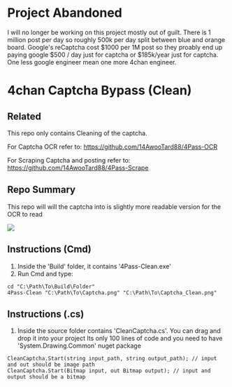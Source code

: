 # Project Abandoned

I will no longer be working on this project mostly out of guilt. There is 1 million post per day so roughly 500k per day split between blue and orange board. Google's reCaptcha cost $1000 per 1M post so they proably end up paying google $500 / day just for captcha or $185k/year just for captcha. One less google engineer mean one more 4chan engineer.

# 4chan Captcha Bypass (Clean)
## Related
This repo only contains Cleaning of the captcha.

For Captcha OCR refer to:
https://github.com/14AwooTard88/4Pass-OCR

For Scraping Captcha and posting refer to:
https://github.com/14AwooTard88/4Pass-Scrape


## Repo Summary
This repo will will the captcha into is slightly more readable version for the OCR to read

![](https://i.imgur.com/uWxqNYH.png)


## Instructions (Cmd)
1. Inside the 'Build' folder, it contains '4Pass-Clean.exe'
2. Run Cmd and type:
```
cd "C:\Path\To\Build\Folder"
4Pass-Clean "C:\Path\To\Captcha.png" "C:\Path\To\Captcha_Clean.png"
```

## Instructions (.cs)
1. Inside the source folder contains 'CleanCaptcha.cs'. You can drag and drop it into your project
Its only 100 lines of code and you need to have 'System.Drawing.Common' nuget package

```
CleanCaptcha.Start(string input_path, string output_path); // input and out should be image path
CleanCaptcha.Start(Bitmap input, out Bitmap output); // input and output should be a bitmap
```

